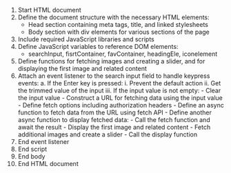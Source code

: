 1. Start HTML document
2. Define the document structure with the necessary HTML elements:
    - Head section containing meta tags, title, and linked stylesheets
    - Body section with div elements for various sections of the page
3. Include required JavaScript libraries and scripts
4. Define JavaScript variables to reference DOM elements:
    - searchInput, fisrtContainer, favContainer, headingEle, iconelement
5. Define functions for fetching images and creating a slider, and for displaying the first image and related content
6. Attach an event listener to the search input field to handle keypress events:
    a. If the Enter key is pressed:
        i. Prevent the default action
        ii. Get the trimmed value of the input
        iii. If the input value is not empty:
            - Clear the input value
            - Construct a URL for fetching data using the input value
            - Define fetch options including authorization headers
            - Define an async function to fetch data from the URL using fetch API
            - Define another async function to display fetched data:
                - Call the fetch function and await the result
                - Display the first image and related content
                - Fetch additional images and create a slider
            - Call the display function
7. End event listener
8. End script
9. End body
10. End HTML document
